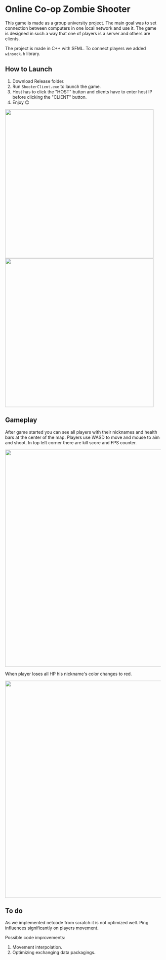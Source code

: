 # Online Co-op Zombie Shooter
This game is made as a group university project. The main goal was to set connection between computers in one local network and use it. The game is designed in such a way that one of players is a server and others are clients. 

The project is made in C++ with SFML. To connect players we added ``` winsock.h ``` library.

## How to Launch
1. Download Release folder.
2. Run ```ShooterClient.exe``` to launch the game.
3. Host has to click the "HOST" button and clients have to enter host IP before clicking the "CLIENT" button.
4. Enjoy :wink:

<p float="left">
<img src="https://user-images.githubusercontent.com/64905551/136289216-82c82e0b-79be-4889-b712-a9791a8e7905.png" width="480" />
<img src="https://user-images.githubusercontent.com/64905551/136289252-5b63391d-c84b-478d-8613-5f7c96ffd2b2.png" width="480" />
</p>

## Gameplay

After game started you can see all players with their nicknames and health bars at the center of the map. Players use WASD to move and mouse to aim and shoot. In top left corner there are kill score and FPS counter.

<p align="center">
  <img class="image" src="https://user-images.githubusercontent.com/64905551/136290662-89fc4786-02d0-45d3-92d9-2e15c5586ac7.gif" width="700" margin-left="100"/>
</p>

When player loses all HP his nickname's color changes to red.

<p align="center">
  <img class="image" src="https://user-images.githubusercontent.com/64905551/136290324-d83cf778-3399-4f4c-9610-4d9ceb03e92c.png" width="700" margin-left="100"/>
</p>

## To do
As we implemented netcode from scratch it is not optimized well. Ping influences significantly on players movement. 

Possible code improvements:
1. Movement interpolation.
2. Optimizing exchanging data packagings.
